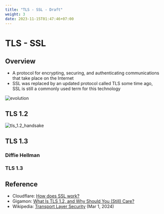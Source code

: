 ```yaml
---
title: "TLS - SSL - Draft"
weight: 3
date: 2023-11-15T01:47:46+07:00
---
```


# TLS - SSL

## Overview

- A protocol for encrypting, securing, and authenticating communications that take place on the Internet
- SSL was replaced by an updated protocol called TLS some time ago, SSL is still a commonly used term for this technology

![evolution](/research/be_protocol/tls_ssl/evolution.png)

## TLS 1.2

![tls_1.2_handsake](/research/be_protocol/tls_ssl/tls_1.2_handsake.png)

## TLS 1.3

### Diffie Hellman

### TLS 1.3

## Reference

- Cloudflare: [How does SSL work?](https://www.cloudflare.com/learning/ssl/how-does-ssl-work/)
- Gigamon: [What Is TLS 1.2, and Why Should You (Still) Care?](https://blog.gigamon.com/2021/07/14/what-is-tls-1-2-and-why-should-you-still-care/)
- Wikipedia: [Transport Layer Security](https://en.wikipedia.org/wiki/Transport_Layer_Security) (Mar 1, 2024)
